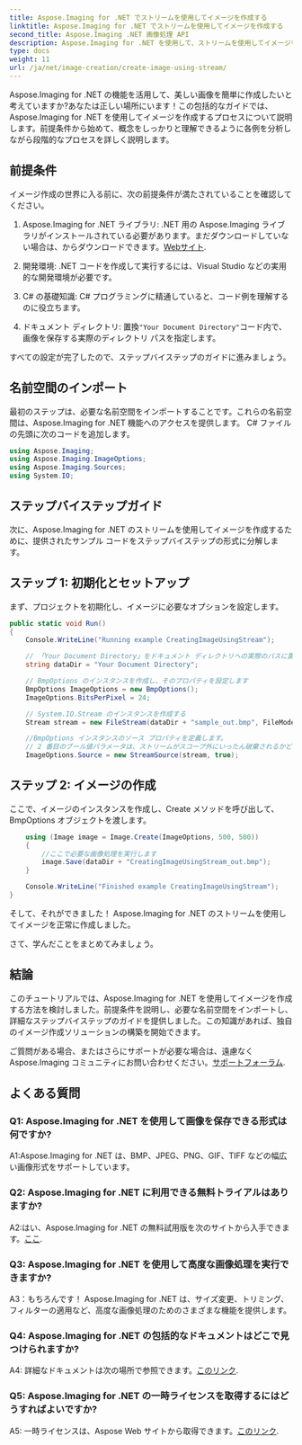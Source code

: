```yaml
---
title: Aspose.Imaging for .NET でストリームを使用してイメージを作成する
linktitle: Aspose.Imaging for .NET でストリームを使用してイメージを作成する
second_title: Aspose.Imaging .NET 画像処理 API
description: Aspose.Imaging for .NET を使用して、ストリームを使用してイメージを作成する方法を段階的に学習します。包括的なガイド、前提条件、FAQ が含まれています。
type: docs
weight: 11
url: /ja/net/image-creation/create-image-using-stream/
---
```

Aspose.Imaging for .NET の機能を活用して、美しい画像を簡単に作成したいと考えていますか?あなたは正しい場所にいます！この包括的なガイドでは、Aspose.Imaging for .NET を使用してイメージを作成するプロセスについて説明します。前提条件から始めて、概念をしっかりと理解できるように各例を分析しながら段階的なプロセスを詳しく説明します。

## 前提条件

イメージ作成の世界に入る前に、次の前提条件が満たされていることを確認してください。

1.  Aspose.Imaging for .NET ライブラリ: .NET 用の Aspose.Imaging ライブラリがインストールされている必要があります。まだダウンロードしていない場合は、からダウンロードできます。[Webサイト](https://releases.aspose.com/imaging/net/).

2. 開発環境: .NET コードを作成して実行するには、Visual Studio などの実用的な開発環境が必要です。

3. C# の基礎知識: C# プログラミングに精通していると、コード例を理解するのに役立ちます。

4. ドキュメント ディレクトリ: 置換`"Your Document Directory"`コード内で、画像を保存する実際のディレクトリ パスを指定します。

すべての設定が完了したので、ステップバイステップのガイドに進みましょう。

## 名前空間のインポート

最初のステップは、必要な名前空間をインポートすることです。これらの名前空間は、Aspose.Imaging for .NET 機能へのアクセスを提供します。 C# ファイルの先頭に次のコードを追加します。

```csharp
using Aspose.Imaging;
using Aspose.Imaging.ImageOptions;
using Aspose.Imaging.Sources;
using System.IO;
```

## ステップバイステップガイド

次に、Aspose.Imaging for .NET のストリームを使用してイメージを作成するために、提供されたサンプル コードをステップバイステップの形式に分解します。

## ステップ 1: 初期化とセットアップ

まず、プロジェクトを初期化し、イメージに必要なオプションを設定します。

```csharp
public static void Run()
{
    Console.WriteLine("Running example CreatingImageUsingStream");

    // 「Your Document Directory」をドキュメント ディレクトリへの実際のパスに置き換えます。
    string dataDir = "Your Document Directory";

    // BmpOptions のインスタンスを作成し、そのプロパティを設定します
    BmpOptions ImageOptions = new BmpOptions();
    ImageOptions.BitsPerPixel = 24;

    // System.IO.Stream のインスタンスを作成する
    Stream stream = new FileStream(dataDir + "sample_out.bmp", FileMode.Create);

    //BmpOptions インスタンスのソース プロパティを定義します。
    // 2 番目のブール値パラメータは、ストリームがスコープ外にいったん破棄されるかどうかを決定します。
    ImageOptions.Source = new StreamSource(stream, true);
```

## ステップ 2: イメージの作成

ここで、イメージのインスタンスを作成し、Create メソッドを呼び出して、BmpOptions オブジェクトを渡します。

```csharp
    using (Image image = Image.Create(ImageOptions, 500, 500))
    {
        //ここで必要な画像処理を実行します
        image.Save(dataDir + "CreatingImageUsingStream_out.bmp");
    }

    Console.WriteLine("Finished example CreatingImageUsingStream");
}
```

そして、それができました！ Aspose.Imaging for .NET のストリームを使用してイメージを正常に作成しました。

さて、学んだことをまとめてみましょう。

## 結論

このチュートリアルでは、Aspose.Imaging for .NET を使用してイメージを作成する方法を検討しました。前提条件を説明し、必要な名前空間をインポートし、詳細なステップバイステップのガイドを提供しました。この知識があれば、独自のイメージ作成ソリューションの構築を開始できます。

ご質問がある場合、またはさらにサポートが必要な場合は、遠慮なく Aspose.Imaging コミュニティにお問い合わせください。[サポートフォーラム](https://forum.aspose.com/).

## よくある質問

### Q1: Aspose.Imaging for .NET を使用して画像を保存できる形式は何ですか?

A1:Aspose.Imaging for .NET は、BMP、JPEG、PNG、GIF、TIFF などの幅広い画像形式をサポートしています。

### Q2: Aspose.Imaging for .NET に利用できる無料トライアルはありますか?

 A2:はい、Aspose.Imaging for .NET の無料試用版を次のサイトから入手できます。[ここ](https://releases.aspose.com/).

### Q3: Aspose.Imaging for .NET を使用して高度な画像処理を実行できますか?

A3：もちろんです！ Aspose.Imaging for .NET は、サイズ変更、トリミング、フィルターの適用など、高度な画像処理のためのさまざまな機能を提供します。

### Q4: Aspose.Imaging for .NET の包括的なドキュメントはどこで見つけられますか?

 A4: 詳細なドキュメントは次の場所で参照できます。[このリンク](https://reference.aspose.com/imaging/net/).

### Q5: Aspose.Imaging for .NET の一時ライセンスを取得するにはどうすればよいですか?

 A5: 一時ライセンスは、Aspose Web サイトから取得できます。[このリンク](https://purchase.aspose.com/temporary-license/).
